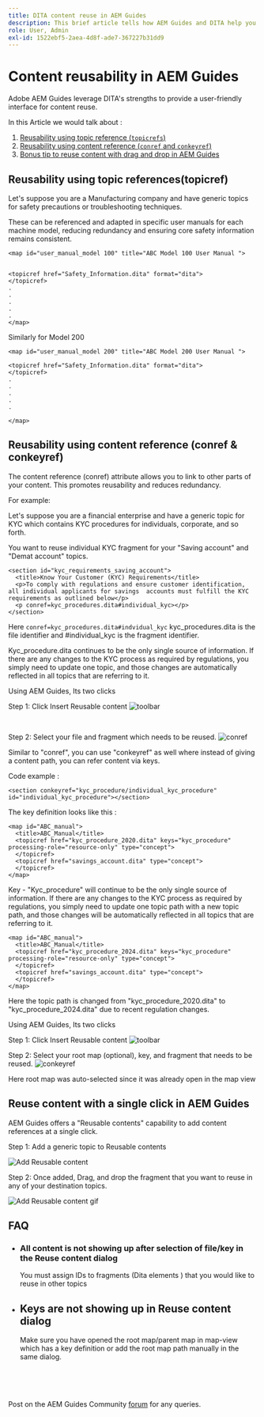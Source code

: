 ```yaml
---
title: DITA content reuse in AEM Guides
description: This brief article tells how AEM Guides and DITA help you save time and effort when using content reusability
role: User, Admin
exl-id: 1522ebf5-2aea-4d8f-ade7-367227b31dd9
---
```

# Content reusability in AEM Guides 

Adobe AEM Guides leverage DITA's strengths to provide a user-friendly interface for content reuse.

In this Article we would talk about :

1. [Reusability using topic reference (`topicrefs`)](#reusability-using-topic-referencestopicref)
2. [Reusability using content reference (`conref` and `conkeyref`)](#reusability-using-content-reference-conref--conkeyref)
3. [Bonus tip to reuse content with drag and drop in AEM Guides](#reuse-content-with-a-single-click-in-aem-guides)

## Reusability using topic references(topicref)



Let's suppose you are a Manufacturing company and have generic topics for safety precautions or troubleshooting techniques.

These can be referenced and adapted in specific user manuals for each machine model, reducing redundancy and ensuring core safety information remains consistent.

```
<map id="user_manual_model 100" title="ABC Model 100 User Manual ">


<topicref href="Safety_Information.dita" format="dita">
</topicref>
.
.
.
.
.
</map>

```


Similarly for Model 200

```
<map id="user_manual_model 200" title="ABC Model 200 User Manual ">

<topicref href="Safety_Information.dita" format="dita">
</topicref>
.
.
.
.
.
  
</map>

```

## Reusability using content reference (conref & conkeyref)

The content reference (conref) attribute allows you to link to other parts of your content. This promotes reusability and reduces redundancy.

For example:

Let's suppose you are a financial enterprise and have a generic topic for KYC which contains KYC procedures for individuals, corporate, and so forth.

You want to reuse individual KYC fragment for your "Saving account" and "Demat account" topics.

```
<section id="kyc_requirements_saving_account">
  <title>Know Your Customer (KYC) Requirements</title>
  <p>To comply with regulations and ensure customer identification, all individual applicants for savings  accounts must fulfill the KYC requirements as outlined below</p>
  <p conref=kyc_procedures.dita#individual_kyc></p>
</section>

```

Here `conref=kyc_procedures.dita#indvidual_kyc` kyc_procedures.dita is the file identifier and #individual_kyc is the fragment identifier.

Kyc_procedure.dita continues to be the only single source of information. If there are any changes to the KYC process as required by regulations, you simply need to update one topic, and those changes are automatically reflected in all topics that are referring to it. 

Using AEM Guides, Its two clicks

Step 1: Click Insert Reusable content 
![toolbar](../../assets/publishing/content-reusability_image1.png)

<br>

Step 2: Select your file and fragment which needs to be reused.
![conref](../../assets/publishing/content-reusability_image2.png)

Similar to "conref", you can use "conkeyref" as well where instead of giving a content path, you can refer content via keys.

Code example :

```
<section conkeyref="kyc_procedure/individual_kyc_procedure" id="individual_kyc_procedure"></section>

```

The key definition looks like this :

```
<map id="ABC_manual">
  <title>ABC_Manual</title>
  <topicref href="kyc_procedure_2020.dita" keys="kyc_procedure" processing-role="resource-only" type="concept">
  </topicref>
  <topicref href="savings_account.dita" type="concept">
  </topicref>
</map>
```

Key - "Kyc_procedure" will continue to be the only single source of information. If there are any changes to the KYC process as required by regulations, you simply need to update one topic path with a new topic path, and those changes will be automatically reflected in all topics that are referring to it. 

```
<map id="ABC_manual">
  <title>ABC_Manual</title>
  <topicref href="kyc_procedure_2024.dita" keys="kyc_procedure" processing-role="resource-only" type="concept">
  </topicref>
  <topicref href="savings_account.dita" type="concept">
  </topicref>
</map>

```

Here  the topic path is changed from "kyc_procedure_2020.dita" to "kyc_procedure_2024.dita" due to recent regulation changes.

Using AEM Guides, Its two clicks

Step 1: Click Insert Reusable content 
![toolbar](../../assets/publishing/content-reusability_image1.png)

Step 2: Select your root map (optional), key, and fragment that needs to be reused.
![conkeyref](../../assets/publishing/content-reusability_image3.png)

Here root map was auto-selected since it was already open in the map view 


## Reuse content with a single click in AEM Guides 

AEM Guides offers a "Reusable contents" capability to add content references at a single click.

Step 1: Add a generic topic to Reusable contents 

![Add Reusable content](../../assets/publishing/content-reusability_image4.png)

Step 2: Once added, Drag, and drop the fragment that you want to reuse in any of your destination topics.

![Add Reusable content gif](../../assets/publishing/content-reusability_image5.gif)

    

## FAQ

- ### All content is not showing up after selection of file/key in the Reuse content dialog

  You must assign IDs to fragments (Dita elements ) that you would like to reuse in other topics 

- ## Keys are not showing up in Reuse content dialog

  Make sure you have opened the root map/parent map in map-view which has a key definition or add the root map path manually in the same dialog.


<br>
<br>
<br>


Post on the AEM Guides Community [forum](https://experienceleaguecommunities.adobe.com/t5/experience-manager-guides/ct-p/aem-xml-documentation) for any queries.
